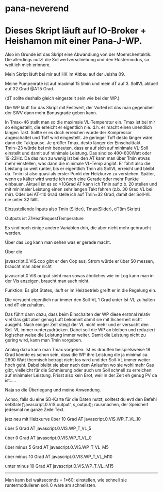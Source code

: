 # pana-neverend

Dieses Skript läuft auf IO-Broker + Heishamon mit einer Pana-J-WP.
=====
Also im Grunde ist das Skript eine Abwandlung von der Moehrchentaktik. Die allerdings nutzt die Sollwertverschiebung und den Flüstermodus, so weit ich mich erinnere.



Mein Skript läuft bei mir auf HK im Altbau auf der Jeisha 09.

Meine Pumpenrate ist auf maximal 15 l/min und mein dT auf 3. SollVL aktuell auf 32 Grad @AT5 Grad.

(dT sollte deshalb gleich eingestellt sein wie bei der WP.)

Die WP läuft für das Skript mit Festwert, der Vorteil ist das man gegenüber der SWV dann mehr Bonusgrade geben kann.

In Tmax=46 stellt man so die maximale VL-Temperatur ein. Tmax ist bei mir so eingestellt, die erreicht er eigentlich nie. d.h. er macht einen unendlich langen Takt. Sollte er es doch erreichen würde der Kompressor abgeschaltet und Toff wird eingestellt. Je geringer Toff desto länger wäre dann die Taktpause. Je größer Tmax, desto länger der Einschalttakt. Tmin=23 würde bei mir bedeuten, dass er auf sich auf minimale VL-Soll einstellt und damit auf minimale Leistung. Das sind so 400-600Watt oder 19-22Hz. Da das nun zu wenig ist bei den AT kann man über Tmin etwas mehr einstellen, was dann die minimale VL-Temp angibt. Er fährt also die Leistung so weit runter, bis er eigentlich Tmin als SollVL erreicht und bleibt da. Tmin ist also quasi als erster Punkt der Heizkurve zu verstehen. Später, wenn es kälter wird werde ich noch eine Gerade oder mehr Punkte einbauen. Aktuell ist es so >10Grad AT kann ich Tmin auf z.b. 20 stellen und mit minimaler Leistung einen sehr langen Takt fahren (z.b. 30 Grad VL bei mir). Oder bei AT<10 Grad stelle ich auf Tmin=32 Grad, damit der Soll-VL nie unter 32 fällt.



Einzustellende Inputs also Tmin (Slider), Tmax(Slider), dT(im Skript)

Outputs ist Z1HeatRequestTemperature



Es sind noch einige andere Variablen drin, die aber nicht mehr gebraucht werden.

Über das Log kann man sehen was er gerade macht.

Über die

javascript.0.VIS.cop gibt er den Cop aus, Strom würde er über S0 messen, braucht man aber nicht

javascript.0.VIS.output sieht man sowas ähnliches wie im Log kann man in der Vis anzeigen, braucht man auch nicht.



Funktion: Es gibt States, läuft er im Heizbetrieb greift er in die Regelung ein.

Die versucht eigentlich nur immer den Soll-VL 1 Grad unter Ist-VL zu halten und dT einzuhalten.

Das führt dann dazu, dass beim Einschalten der WP diese erstmal relativ viel Gas gibt aber genug Luft bekommt damit sie mit Sicherheit nicht ausgeht. Nach einiger Zeit steigt der VL nicht mehr und er versucht den Soll-VL immer runterzudrücken. Dabei soll die WP an bleiben und reduziert logischer weise die Leistung immer weiter. Damit die Leistung nicht zu gering wird, kann man Tmin vorgeben.

Analog dazu kann man Tmax vorgeben. Ist es draußen beispielsweise 18 Grad könnte es schon sein, dass die WP ihre Leistung die ja minimal ca. 2600 Watt thermisch beträgt nicht los wird und der Soll-VL immer weiter hoch geht. Dabei bleibt sie aber nach dem Anlaufen wo sie wohl mehr Gas gibt, vielleicht für die Schmierung oder auch um Soll schnell zu erreichen auf minimaler Leistung. Frisst also kein Brot, weil in der Zeit eh genug PV da ist.....



Naja so die Überlegung und meine Anwendung.


Achso, falls du eine SD-Karte für die Daten nutzt, solltest du evtl den Befehl
setState('javascript.0.VIS.output', s_output);
rausmachen, der Speichert jedesmal ne ganze Zeile Text.

jetz neu mit Heizkurve 
über 10 Grad AT  javascript.0.VIS.WP_T_VL_10

über 5 Grad AT  javascript.0.VIS.WP_T_VL_5

über 0 Grad AT  javascript.0.VIS.WP_T_VL_0

über minus 5 Grad AT  javascript.0.VIS.WP_T_VL_M5

über minus 10 Grad AT  javascript.0.VIS.WP_T_VL_M10

unter minus 10 Grad AT  javascript.0.VIS.WP_T_VL_M15

--------------
Man kann bei waitseconds = 1*60; einstellen, wie schnell sie runtermodulieren soll. 0 wäre am schnellsten.
